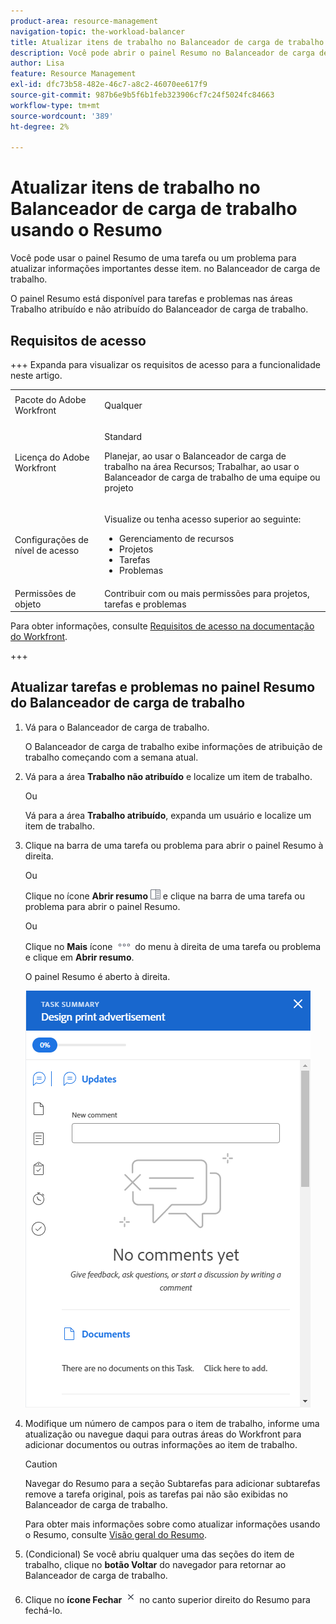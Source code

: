 ```yaml
---
product-area: resource-management
navigation-topic: the-workload-balancer
title: Atualizar itens de trabalho no Balanceador de carga de trabalho usando o Resumo
description: Você pode abrir o painel Resumo no Balanceador de carga de trabalho para atualizar itens de trabalho nas áreas Trabalho atribuído e Não atribuído.
author: Lisa
feature: Resource Management
exl-id: dfc73b58-482e-46c7-a8c2-46070ee617f9
source-git-commit: 987b6e9b5f6b1feb323906cf7c24f5024fc84663
workflow-type: tm+mt
source-wordcount: '389'
ht-degree: 2%

---
```


# Atualizar itens de trabalho no Balanceador de carga de trabalho usando o Resumo

Você pode usar o painel Resumo de uma tarefa ou um problema para atualizar informações importantes desse item. no Balanceador de carga de trabalho.

O painel Resumo está disponível para tarefas e problemas nas áreas Trabalho atribuído e não atribuído do Balanceador de carga de trabalho.

## Requisitos de acesso

+++ Expanda para visualizar os requisitos de acesso para a funcionalidade neste artigo.

<table style="table-layout:auto"> 
 <col> 
 <col> 
 <tbody> 
  <tr> 
   <td>Pacote do Adobe Workfront</td> 
   <td><p>Qualquer</p></td>
  </tr>
  <tr> 
   <td>Licença do Adobe Workfront</td> 
   <td><p>Standard</p>
       <p>Planejar, ao usar o Balanceador de carga de trabalho na área Recursos; Trabalhar, ao usar o Balanceador de carga de trabalho de uma equipe ou projeto</p></td>
  </tr>
  <tr> 
   <td>Configurações de nível de acesso</td> 
   <td> <p>Visualize ou tenha acesso superior ao seguinte:</p> 
    <ul> 
     <li>Gerenciamento de recursos</li> 
     <li>Projetos</li> 
     <li>Tarefas</li> 
     <li>Problemas</li> 
    </ul>
   </td> 
  </tr> 
  <tr> 
   <td>Permissões de objeto</td> 
   <td>Contribuir com ou mais permissões para projetos, tarefas e problemas</td> 
  </tr> 
 </tbody> 
</table>

Para obter informações, consulte [Requisitos de acesso na documentação do Workfront](/help/quicksilver/administration-and-setup/add-users/access-levels-and-object-permissions/access-level-requirements-in-documentation.md).

+++

## Atualizar tarefas e problemas no painel Resumo do Balanceador de carga de trabalho

1. Vá para o Balanceador de carga de trabalho.

   O Balanceador de carga de trabalho exibe informações de atribuição de trabalho começando com a semana atual.

1. Vá para a área **Trabalho não atribuído** e localize um item de trabalho.

   Ou

   Vá para a área **Trabalho atribuído**, expanda um usuário e localize um item de trabalho.

1. Clique na barra de uma tarefa ou problema para abrir o painel Resumo à direita.

   Ou

   Clique no ícone **Abrir resumo** ![Ícone Abrir resumo](assets/summary-panel-icon.png) e clique na barra de uma tarefa ou problema para abrir o painel Resumo.

   Ou

   Clique no **Mais** ícone ![Mais](assets/more-icon.png) do menu à direita de uma tarefa ou problema e clique em **Abrir resumo**.

   O painel Resumo é aberto à direita.

   ![Painel de resumo](assets/summary-panel-task-wb-new-comments.png)

1. Modifique um número de campos para o item de trabalho, informe uma atualização ou navegue daqui para outras áreas do Workfront para adicionar documentos ou outras informações ao item de trabalho.

   >[!CAUTION]
   >
   >Navegar do Resumo para a seção Subtarefas para adicionar subtarefas remove a tarefa original, pois as tarefas pai não são exibidas no Balanceador de carga de trabalho.

   Para obter mais informações sobre como atualizar informações usando o Resumo, consulte [Visão geral do Resumo](../../workfront-basics/the-new-workfront-experience/summary-overview.md).

1. (Condicional) Se você abriu qualquer uma das seções do item de trabalho, clique no **botão Voltar** do navegador para retornar ao Balanceador de carga de trabalho.
1. Clique no **ícone Fechar** ![ícone Fechar](assets/close-icon.png) no canto superior direito do Resumo para fechá-lo.
